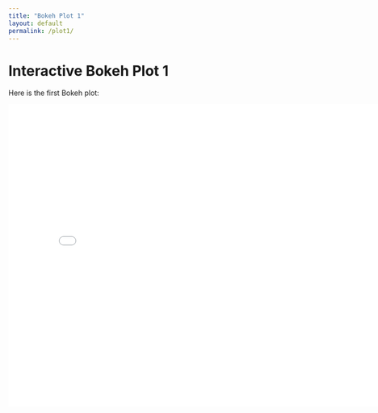 ```yaml
---
title: "Bokeh Plot 1"
layout: default
permalink: /plot1/
---
```


# Interactive Bokeh Plot 1

Here is the first Bokeh plot:

<iframe src="/assets/bokeh_plot.html" width="800" height="600" frameborder="0"></iframe>

